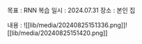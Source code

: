 목표 : RNN 복습
일시 : 2024.07.31
장소 : 본인 집

내용 : ![[lib/media/20240825151336.png]]![[lib/media/20240825151420.png]]
